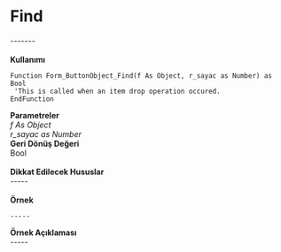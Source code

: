 # Find

\-------\
\
**Kullanımı**

```
Function Form_ButtonObject_Find(f As Object, r_sayac as Number) as Bool
 'This is called when an item drop operation occured.
EndFunction

```

**Parametreler**\
_f As Object_\
_r\_sayac as Number_\
**Geri Dönüş Değeri**\
Bool\
\
**Dikkat Edilecek Hususlar**\
\-----\
\
**Örnek**

```
-----
```

**Örnek Açıklaması**\
\-----
